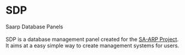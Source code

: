 # SDP
Saarp Database Panels
<br>
<br>
SDP is a database management panel created for the [SA-ARP Project](https://github.com/rt-2/sa-arp).
<br>
It aims at a easy simple way to create management systems for users.
